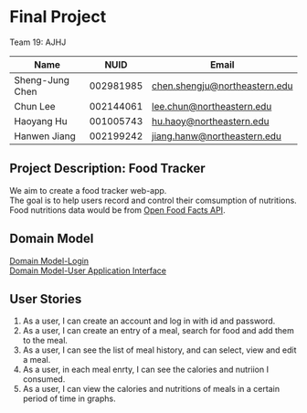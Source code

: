 # Final Project

Team 19: AJHJ

| Name | NUID | Email|
| ---------- | ---------- | ---------- |
| Sheng-Jung Chen | 002981985 | chen.shengju@northeastern.edu |
| Chun Lee | 002144061 | lee.chun@northeastern.edu |
| Haoyang Hu | 001005743 | hu.haoy@northeastern.edu |
| Hanwen Jiang | 002199242 | jiang.hanw@northeastern.edu |

## Project Description: Food Tracker

We aim to create a food tracker web-app.\
The goal is to help users record and control their comsumption of nutritions.\
Food nutritions data would be from [Open Food Facts API](https://world.openfoodfacts.org/data).

## Domain Model
[Domain Model-Login](https://github.com/neu-mis-info6150-spring-2022/final-project-ajhj/blob/main/new%20Domain%20Model-Login.png) \
[Domain Model-User Application Interface](https://github.com/neu-mis-info6150-spring-2022/final-project-ajhj/blob/main/image.png)

## User Stories

1. As a user, I can create an account and log in with id and password.
2. As a user, I can create an entry of a meal, search for food and add them to the meal.
3. As a user, I can see the list of meal history, and can select, view and edit a meal.
4. As a user, in each meal enrty, I can see the calories and nutriion I consumed.
5. As a user, I can view the calories and nutritions of meals in a certain period of time in graphs.